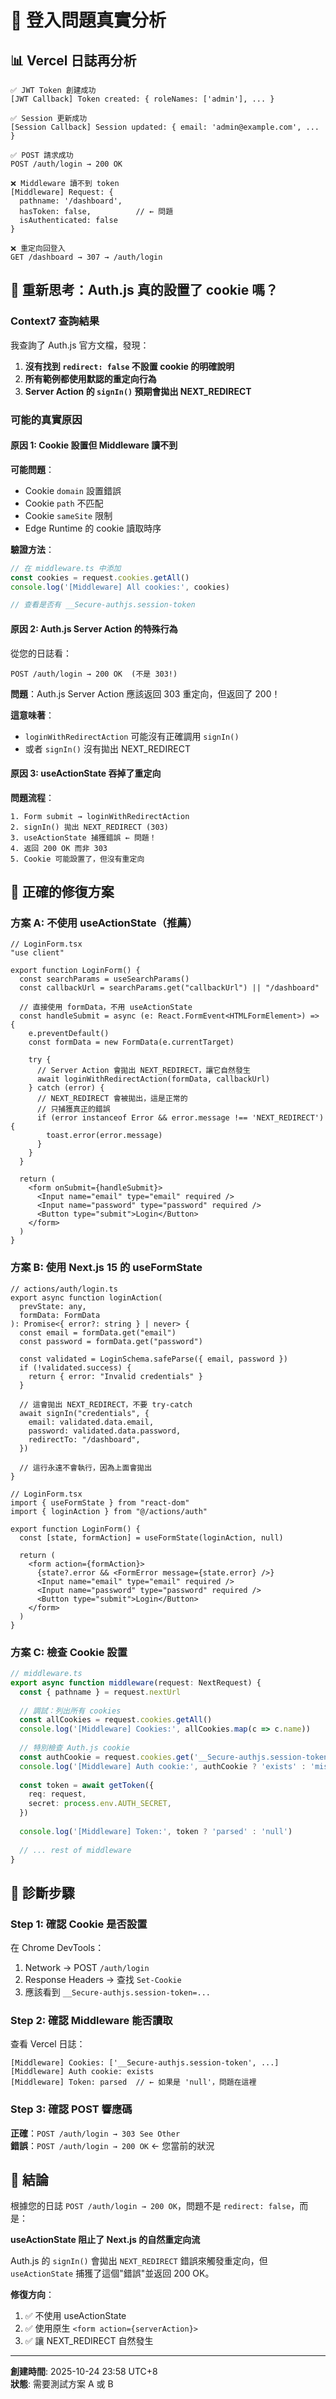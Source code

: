 # 🔬 登入問題真實分析

## 📊 Vercel 日誌再分析

```
✅ JWT Token 創建成功
[JWT Callback] Token created: { roleNames: ['admin'], ... }

✅ Session 更新成功  
[Session Callback] Session updated: { email: 'admin@example.com', ... }

✅ POST 請求成功
POST /auth/login → 200 OK

❌ Middleware 讀不到 token
[Middleware] Request: { 
  pathname: '/dashboard', 
  hasToken: false,          // ← 問題
  isAuthenticated: false 
}

❌ 重定向回登入
GET /dashboard → 307 → /auth/login
```

## 🤔 重新思考：Auth.js 真的設置了 cookie 嗎？

### Context7 查詢結果

我查詢了 Auth.js 官方文檔，發現：

1. **沒有找到 `redirect: false` 不設置 cookie 的明確說明**
2. **所有範例都使用默認的重定向行為**
3. **Server Action 的 `signIn()` 預期會拋出 NEXT_REDIRECT**

### 可能的真實原因

#### 原因 1: Cookie 設置但 Middleware 讀不到

**可能問題**：
- Cookie `domain` 設置錯誤
- Cookie `path` 不匹配
- Cookie `sameSite` 限制
- Edge Runtime 的 cookie 讀取時序

**驗證方法**：
```typescript
// 在 middleware.ts 中添加
const cookies = request.cookies.getAll()
console.log('[Middleware] All cookies:', cookies)

// 查看是否有 __Secure-authjs.session-token
```

#### 原因 2: Auth.js Server Action 的特殊行為

從您的日誌看：
```
POST /auth/login → 200 OK  (不是 303!)
```

**問題**：Auth.js Server Action 應該返回 303 重定向，但返回了 200！

**這意味著**：
- `loginWithRedirectAction` 可能沒有正確調用 `signIn()`
- 或者 `signIn()` 沒有拋出 NEXT_REDIRECT

#### 原因 3: useActionState 吞掉了重定向

**問題流程**：
```
1. Form submit → loginWithRedirectAction
2. signIn() 拋出 NEXT_REDIRECT (303)
3. useActionState 捕獲錯誤 ← 問題！
4. 返回 200 OK 而非 303
5. Cookie 可能設置了，但沒有重定向
```

## 🔧 正確的修復方案

### 方案 A: 不使用 useActionState（推薦）

```tsx
// LoginForm.tsx
"use client"

export function LoginForm() {
  const searchParams = useSearchParams()
  const callbackUrl = searchParams.get("callbackUrl") || "/dashboard"
  
  // 直接使用 formData，不用 useActionState
  const handleSubmit = async (e: React.FormEvent<HTMLFormElement>) => {
    e.preventDefault()
    const formData = new FormData(e.currentTarget)
    
    try {
      // Server Action 會拋出 NEXT_REDIRECT，讓它自然發生
      await loginWithRedirectAction(formData, callbackUrl)
    } catch (error) {
      // NEXT_REDIRECT 會被拋出，這是正常的
      // 只捕獲真正的錯誤
      if (error instanceof Error && error.message !== 'NEXT_REDIRECT') {
        toast.error(error.message)
      }
    }
  }
  
  return (
    <form onSubmit={handleSubmit}>
      <Input name="email" type="email" required />
      <Input name="password" type="password" required />
      <Button type="submit">Login</Button>
    </form>
  )
}
```

### 方案 B: 使用 Next.js 15 的 useFormState

```tsx
// actions/auth/login.ts
export async function loginAction(
  prevState: any,
  formData: FormData
): Promise<{ error?: string } | never> {
  const email = formData.get("email")
  const password = formData.get("password")
  
  const validated = LoginSchema.safeParse({ email, password })
  if (!validated.success) {
    return { error: "Invalid credentials" }
  }
  
  // 這會拋出 NEXT_REDIRECT，不要 try-catch
  await signIn("credentials", {
    email: validated.data.email,
    password: validated.data.password,
    redirectTo: "/dashboard",
  })
  
  // 這行永遠不會執行，因為上面會拋出
}
```

```tsx
// LoginForm.tsx
import { useFormState } from "react-dom"
import { loginAction } from "@/actions/auth"

export function LoginForm() {
  const [state, formAction] = useFormState(loginAction, null)
  
  return (
    <form action={formAction}>
      {state?.error && <FormError message={state.error} />}
      <Input name="email" type="email" required />
      <Input name="password" type="password" required />
      <Button type="submit">Login</Button>
    </form>
  )
}
```

### 方案 C: 檢查 Cookie 設置

```typescript
// middleware.ts
export async function middleware(request: NextRequest) {
  const { pathname } = request.nextUrl
  
  // 調試：列出所有 cookies
  const allCookies = request.cookies.getAll()
  console.log('[Middleware] Cookies:', allCookies.map(c => c.name))
  
  // 特別檢查 Auth.js cookie
  const authCookie = request.cookies.get('__Secure-authjs.session-token')
  console.log('[Middleware] Auth cookie:', authCookie ? 'exists' : 'missing')
  
  const token = await getToken({ 
    req: request,
    secret: process.env.AUTH_SECRET,
  })
  
  console.log('[Middleware] Token:', token ? 'parsed' : 'null')
  
  // ... rest of middleware
}
```

## 🧪 診斷步驟

### Step 1: 確認 Cookie 是否設置

在 Chrome DevTools：
1. Network → POST `/auth/login`
2. Response Headers → 查找 `Set-Cookie`
3. 應該看到 `__Secure-authjs.session-token=...`

### Step 2: 確認 Middleware 能否讀取

查看 Vercel 日誌：
```
[Middleware] Cookies: ['__Secure-authjs.session-token', ...]
[Middleware] Auth cookie: exists
[Middleware] Token: parsed  // ← 如果是 'null'，問題在這裡
```

### Step 3: 確認 POST 響應碼

**正確**：`POST /auth/login → 303 See Other`  
**錯誤**：`POST /auth/login → 200 OK` ← 您當前的狀況

## 🎯 結論

根據您的日誌 `POST /auth/login → 200 OK`，問題不是 `redirect: false`，而是：

**useActionState 阻止了 Next.js 的自然重定向流**

Auth.js 的 `signIn()` 會拋出 `NEXT_REDIRECT` 錯誤來觸發重定向，但 `useActionState` 捕獲了這個"錯誤"並返回 200 OK。

**修復方向**：
1. ✅ 不使用 useActionState
2. ✅ 使用原生 `<form action={serverAction}>`
3. ✅ 讓 NEXT_REDIRECT 自然發生

---

**創建時間**: 2025-10-24 23:58 UTC+8  
**狀態**: 需要測試方案 A 或 B
